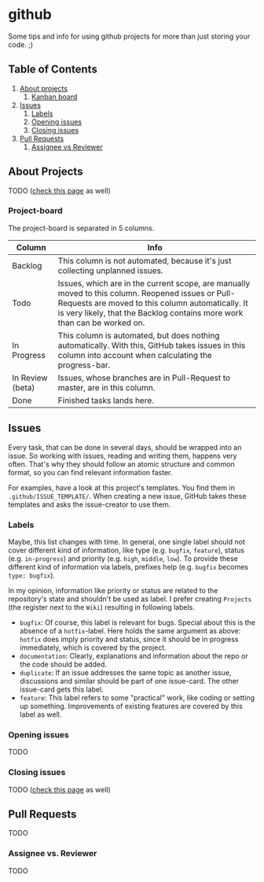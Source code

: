 # github

Some tips and info for using github projects for more than just storing your code. ;)

## Table of Contents

1. [About projects](#projects)
    1. [Kanban board](#kanban-board)
1. [Issues](#issues)
    1. [Labels](#labels)
    1. [Opening issues](#opening-issues)
    1. [Closing issues](#closing-issues)
1. [Pull Requests](#pull-requests)
    1. [Assignee vs Reviewer](#assignee-vs-reviewer)

## About Projects <a name="projects"></a>

TODO ([check this page][www_about_project_boards] as well)

### Project-board <a name="kanban-board"></a>

The project-board is separated in 5 columns.

|      Column      | Info |
|------------------|------|
| Backlog          | This column is not automated, because it's just collecting unplanned issues. |
| Todo             | Issues, which are in the current scope, are manually moved to this column. Reopened issues or Pull-Requests are moved to this column automatically. It is very likely, that the Backlog contains more work than can be worked on. |
| In Progress      | This column is automated, but does nothing automatically. With this, GitHub takes issues in this column into account when calculating the progress-bar. |
| In Review (beta) | Issues, whose branches are in Pull-Request to master, are in this column. |
| Done             | Finished tasks lands here. |

## Issues <a name="issues"></a>

Every task, that can be done in several days, should be wrapped into an issue.
So working with issues, reading and writing them, happens very often.
That's why they should follow an atomic structure and common format, so you can find relevant information faster.

For examples, have a look at this project's templates.
You find them in `.github/ISSUE_TEMPLATE/`.
When creating a new issue, GitHub takes these templates and asks the issue-creator to use them.

### Labels <a name="labels"></a>

Maybe, this list changes with time.
In general, one single label should not cover different kind of information, like type (e.g. `bugfix`, `feature`), status (e.g. `in-progress`) and priority (e.g. `high`, `middle`, `low`).
To provide these different kind of information via labels, prefixes help (e.g. `bugfix` becomes `type: bugfix`).

In my opinion, information like priority or status are related to the repository's state and shouldn't be used as label.
I prefer creating `Projects` (the register next to the `Wiki`) resulting in following labels.

- `bugfix`: Of course, this label is relevant for bugs.
  Special about this is the absence of a `hotfix`-label.
  Here holds the same argument as above: `hotfix` does imply priority and status, since it should be in progress immediately, which is covered by the project.
- `documentation`: Clearly, explanations and information about the repo or the code should be added.
- `duplicate`: If an issue addresses the same topic as another issue, discussions and similar should be part of one issue-card.
  The other issue-card gets this label.
- `feature`: This label refers to some "practical" work, like coding or setting up something.
  Improvements of existing features are covered by this label as well.

### Opening issues <a name="opening-issues"></a>

TODO

### Closing issues <a name="closing-issues"></a>

TODO ([check this page][www_closing_issues_using_keywords] as well)

## Pull Requests <a name="pull-requests"></a>

TODO

### Assignee vs. Reviewer <a name="assignee-vs-reviewer"></a>

TODO

[www_closing_issues_using_keywords]: https://help.github.com/en/articles/closing-issues-using-keywords
[www_about_project_boards]: https://help.github.com/en/articles/about-project-boards
